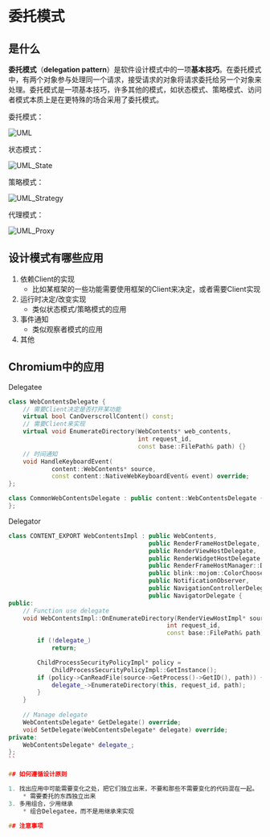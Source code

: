 # 委托模式

## 是什么

**委托模式**（**delegation pattern**）是软件设计模式中的一项**基本技巧**。在委托模式中，有两个对象参与处理同一个请求，接受请求的对象将请求委托给另一个对象来处理。委托模式是一项基本技巧，许多其他的模式，如状态模式、策略模式、访问者模式本质上是在更特殊的场合采用了委托模式。

委托模式：

![UML](https://www.d.umn.edu/~gshute/softeng/new/design_patterns/images/delegation.png)

状态模式：

![UML_State](https://upload.wikimedia.org/wikipedia/commons/thumb/e/e8/State_Design_Pattern_UML_Class_Diagram.svg/400px-State_Design_Pattern_UML_Class_Diagram.svg.png)

策略模式：

![UML_Strategy](https://upload.wikimedia.org/wikipedia/commons/3/39/Strategy_Pattern_in_UML.png)

代理模式：

![UML_Proxy](https://upload.wikimedia.org/wikipedia/commons/thumb/7/75/Proxy_pattern_diagram.svg/400px-Proxy_pattern_diagram.svg.png)

## 设计模式有哪些应用

1. 依赖Client的实现
    * 比如某框架的一些功能需要使用框架的Client来决定，或者需要Client实现
2. 运行时决定/改变实现
    * 类似状态模式/策略模式的应用
3. 事件通知
    * 类似观察者模式的应用
4. 其他

## Chromium中的应用

Delegatee
``` C++
class WebContentsDelegate {
    // 需要Client决定是否打开某功能
    virtual bool CanOverscrollContent() const;
    // 需要Client来实现
    virtual void EnumerateDirectory(WebContents* web_contents,
                                    int request_id,
                                    const base::FilePath& path) {}
    // 时间通知    
    void HandleKeyboardEvent(
            content::WebContents* source,
            const content::NativeWebKeyboardEvent& event) override;
};

class CommonWebContentsDelegate : public content::WebContentsDelegate {
};
```

Delegator
``` C++
class CONTENT_EXPORT WebContentsImpl : public WebContents,
                                       public RenderFrameHostDelegate,
                                       public RenderViewHostDelegate,
                                       public RenderWidgetHostDelegate,
                                       public RenderFrameHostManager::Delegate,
                                       public blink::mojom::ColorChooserFactory,
                                       public NotificationObserver,
                                       public NavigationControllerDelegate,
                                       public NavigatorDelegate {
public:
    // Function use delegate
    void WebContentsImpl::OnEnumerateDirectory(RenderViewHostImpl* source,
                                            int request_id,
                                            const base::FilePath& path) {
        if (!delegate_)
            return;

        ChildProcessSecurityPolicyImpl* policy =
            ChildProcessSecurityPolicyImpl::GetInstance();
        if (policy->CanReadFile(source->GetProcess()->GetID(), path)) {
            delegate_->EnumerateDirectory(this, request_id, path);
        }
    }
    
    // Manage delegate
    WebContentsDelegate* GetDelegate() override;
    void SetDelegate(WebContentsDelegate* delegate) override;
private:
    WebContentsDelegate* delegate_;
};
``

## 如何遵循设计原则

1. 找出应用中可能需要变化之处，把它们独立出来，不要和那些不需要变化的代码混在一起。
    * 需要委托的东西独立出来
3. 多用组合，少用继承
    * 组合Delegatee，而不是用继承来实现

## 注意事项



